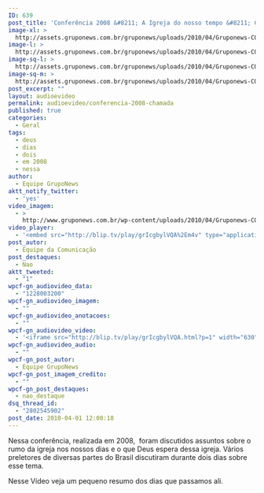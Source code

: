 ```yaml
---
ID: 639
post_title: 'Conferência 2008 &#8211; A Igreja do nosso tempo &#8211; Chamada'
image-xl: >
  http://assets.gruponews.com.br/gruponews/uploads/2010/04/Gruponews-CONF2008Chamada682-434.jpg
image-l: >
  http://assets.gruponews.com.br/gruponews/uploads/2010/04/Gruponews-CONF2008Chamada682-434.jpg
image-sq-l: >
  http://assets.gruponews.com.br/gruponews/uploads/2010/04/Gruponews-CONF2008Chamada682-434.jpg
image-sq-m: >
  http://assets.gruponews.com.br/gruponews/uploads/2010/04/Gruponews-CONF2008Chamada682-434.jpg
post_excerpt: ""
layout: audioevideo
permalink: audioevideo/conferencia-2008-chamada
published: true
categories:
  - Geral
tags:
  - deus
  - dias
  - dois
  - em 2008
  - nessa
author:
  - Equipe GrupoNews
aktt_notify_twitter:
  - 'yes'
video_imagem:
  - >
    http://www.gruponews.com.br/wp-content/uploads/2010/04/Gruponews-CONF2008Chamada682-434.jpg
video_player:
  - '<embed src="http://blip.tv/play/grIcgbylVQA%2Em4v" type="application/x-shockwave-flash" width="630" height="384" allowscriptaccess="always" allowfullscreen="true"></embed>'
post_autor:
  - Equipe da Comunicação
post_destaques:
  - Nao
aktt_tweeted:
  - "1"
wpcf-gn_audiovideo_data:
  - "1228003200"
wpcf-gn_audiovideo_imagem:
  - ""
wpcf-gn_audiovideo_anotacoes:
  - ""
wpcf-gn_audiovideo_video:
  - '<iframe src="http://blip.tv/play/grIcgbylVQA.html?p=1" width="630" height="384" frameborder="0" allowfullscreen></iframe><embed type="application/x-shockwave-flash" src="http://a.blip.tv/api.swf#grIcgbylVQA" style="display:none"></embed>'
wpcf-gn_audiovideo_audio:
  - ""
wpcf-gn_post_autor:
  - Equipe GrupoNews
wpcf-gn_post_imagem_credito:
  - ""
wpcf-gn_post_destaques:
  - nao_destaque
dsq_thread_id:
  - "2802545902"
post_date: 2010-04-01 12:00:18
---
```

Nessa conferência, realizada em 2008,  foram discutidos assuntos sobre o rumo da igreja nos nossos dias e o que Deus espera dessa igreja. Vários preletores de diversas partes do Brasil discutiram durante dois dias sobre esse tema.

Nesse Vídeo veja um pequeno resumo dos dias que passamos ali.